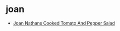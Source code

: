 # joan

 * [Joan Nathans Cooked Tomato And Pepper Salad](../../index/j/joan-nathans-cooked-tomato-and-pepper-salad-106724.json)
